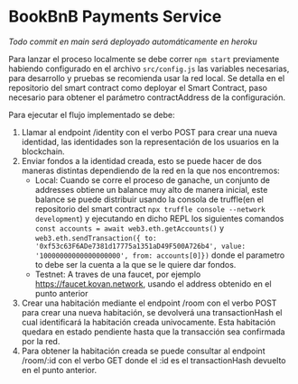 # BookBnB Payments Service

*Todo commit en main será deployado automáticamente en heroku*

Para lanzar el proceso localmente se debe correr `npm start` previamente habiendo configurado en el archivo `src/config.js` las variables necesarias, para desarrollo y pruebas se recomienda usar la red local. Se detalla en el repositorio del smart contract como deployar el Smart Contract, paso necesario para obtener el parámetro contractAddress de la configuración.

Para ejecutar el flujo implementado se debe:

1. Llamar al endpoint /identity con el verbo POST para crear una nueva identidad, las identidades son la representación de los usuarios en la blockchain.
1. Enviar fondos a la identidad creada, esto se puede hacer de dos maneras distintas dependiendo de la red en la que nos encontremos:
   - Local: Cuando se corre el proceso de ganache, un conjunto de addresses obtiene un balance muy alto de manera inicial, este balance se puede distribuir usando la consola de truffle(en el repositorio del smart contract `npx truffle console --network development`) y ejecutando en dicho REPL los siguientes comandos `const accounts = await web3.eth.getAccounts()` y `web3.eth.sendTransaction({ to: '0xf53c63F6ADe7381d17775a1351aD49F500A726b4', value: '10000000000000000000', from: accounts[0]})` donde el parametro to debe ser la cuenta a la que se le quiere dar fondos.
   - Testnet: A traves de una faucet, por ejemplo https://faucet.kovan.network, usando el address obtenido en el punto anterior
1. Crear una habitación mediante el endpoint /room con el verbo POST para crear una nueva habitación, se devolverá una transactionHash el cual identificará la habitación creada univocamente. Esta habitación quedara en estado pendiente hasta que la transacción sea confirmada por la red.
1. Para obtener la habitación creada se puede consultar al endpoint /room/:id con el verbo GET donde el :id es el transactionHash devuelto en el punto anterior.


